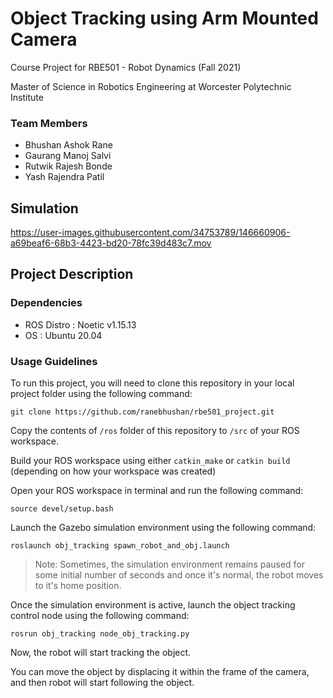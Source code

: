 # Object Tracking using Arm Mounted Camera

Course Project for RBE501 - Robot Dynamics (Fall 2021)

Master of Science in Robotics Engineering at Worcester Polytechnic Institute

### Team Members
- Bhushan Ashok Rane
- Gaurang Manoj Salvi
- Rutwik Rajesh Bonde
- Yash Rajendra Patil

## Simulation

https://user-images.githubusercontent.com/34753789/146660906-a69beaf6-68b3-4423-bd20-78fc39d483c7.mov

## Project Description

### Dependencies
- ROS Distro : Noetic v1.15.13
- OS : Ubuntu 20.04

### Usage Guidelines

To run this project, you will need to clone this repository in your local project folder using the following command:

```
git clone https://github.com/ranebhushan/rbe501_project.git
```

Copy the contents of `/ros` folder of this repository to `/src` of your ROS workspace.

Build your ROS workspace using either `catkin_make` or `catkin build` (depending on how your workspace was created) 

Open your ROS workspace in terminal and run the following command:

```
source devel/setup.bash
``` 

Launch the Gazebo simulation environment using the following command:

```
roslaunch obj_tracking spawn_robot_and_obj.launch
```
> Note: Sometimes, the simulation environment remains paused for some initial number of seconds and once it's normal, the robot moves to it's home position.

Once the simulation environment is active, launch the object tracking control node using the following command:

```
rosrun obj_tracking node_obj_tracking.py
```
Now, the robot will start tracking the object.

You can move the object by displacing it within the frame of the camera, and then robot will start following the object.

